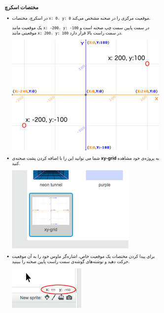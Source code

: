 ### مختصات اسکرچ

+ در اسکرچ، مختصات `x: 0، y: 0` موقعیت مرکزی را در صحنه مشخص می‌کند.
    
    یک موقعیت مانند `x: -200، y: -100` در سمت پایین سمت چپ صحنه است و موقعیتی مانند `x: 200، y: 100` در سمت راست بالا قرار دارد.
    
    ![مختصات صحنه](images/coordinates-stage.png)

+ شما می توانید این را با اضافه کردن پشت صحنه‌ی **xy-grid** به پروژه‌ی خود مشاهده کنید.
    
    ![مختصات صحنه](images/coordinates-backdrop.png)

+ برای پیدا کردن مختصات یک موقعیت خاص، اشاره‌گر ماوس خود را به آن موقعیت حرکت دهید و نوشته‌های گوشه‌ی سمت راست پایین صحنه را ببینید.
    
    ![خواندن مختصات](images/coordinates-xy-example.png)